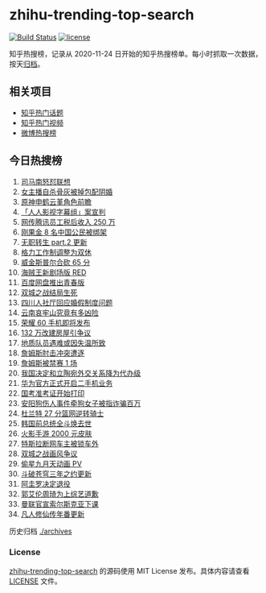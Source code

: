 # zhihu-trending-top-search

[![Build Status](https://github.com/justjavac/zhihu-trending-top-search/workflows/ci/badge.svg?branch=main)](https://github.com/justjavac/zhihu-trending-top-search/actions)
[![license](https://img.shields.io/github/license/justjavac/zhihu-trending-top-search)](https://github.com/justjavac/zhihu-trending-top-search/blob/main/LICENSE)

知乎热搜榜，记录从 2020-11-24 日开始的知乎热搜榜单。每小时抓取一次数据，按天[归档](./archives)。

## 相关项目

- [知乎热门话题](https://github.com/justjavac/zhihu-trending-hot-questions)
- [知乎热门视频](https://github.com/justjavac/zhihu-trending-hot-video)
- [微博热搜榜](https://github.com/justjavac/weibo-trending-hot-search)

## 今日热搜榜

<!-- BEGIN -->
<!-- 最后更新时间 Tue Nov 23 2021 19:05:44 GMT+0800 (China Standard Time) -->

1. [司马南怒怼联想](https://www.zhihu.com/search?q=司马南)
1. [女主播自杀骨灰被掉包配阴婚](https://www.zhihu.com/search?q=女主播自杀)
1. [原神申鹤云堇角色前瞻](https://www.zhihu.com/search?q=原神)
1. [「人人影视字幕组」案宣判](https://www.zhihu.com/search?q=人人影视)
1. [网传腾讯员工税后收入 250 万](https://www.zhihu.com/search?q=腾讯员工)
1. [刚果金 8 名中国公民被绑架](https://www.zhihu.com/search?q=刚果金)
1. [无职转生 part.2 更新](https://www.zhihu.com/search?q=无职转生)
1. [格力工作制调整为双休](https://www.zhihu.com/search?q=格力)
1. [威金斯普尔合砍 65 分](https://www.zhihu.com/search?q=勇士)
1. [海贼王新剧场版 RED](https://www.zhihu.com/search?q=海贼王)
1. [百度网盘推出青春版](https://www.zhihu.com/search?q=百度网盘)
1. [双城之战结局生死](https://www.zhihu.com/search?q=双城之战)
1. [四川人社厅回应婚假制度问题](https://www.zhihu.com/search?q=婚假制度)
1. [云南哀牢山究竟有多凶险](https://www.zhihu.com/search?q=云南哀牢山)
1. [荣耀 60 手机即将发布](https://www.zhihu.com/search?q=荣耀60)
1. [132 万改建房屋引争议](https://www.zhihu.com/search?q=梦想改造家)
1. [地质队员遇难或因失温所致](https://www.zhihu.com/search?q=地质队员)
1. [詹姆斯肘击冲突遭逐](https://www.zhihu.com/search?q=詹姆斯)
1. [詹姆斯被禁赛 1 场](https://www.zhihu.com/search?q=詹姆斯)
1. [我国决定和立陶宛外交关系降为代办级](https://www.zhihu.com/search?q=立陶宛)
1. [华为官方正式开启二手机业务](https://www.zhihu.com/search?q=华为二手机)
1. [国考准考证开始打印](https://www.zhihu.com/search?q=国考准考证)
1. [安阳狗伤人事件牵狗女子被指诈骗百万](https://www.zhihu.com/search?q=安阳狗伤人)
1. [杜兰特 27 分篮网逆转骑士](https://www.zhihu.com/search?q=篮网)
1. [韩国前总统全斗焕去世](https://www.zhihu.com/search?q=全斗焕去世)
1. [火影手游 2000 元皮肤](https://www.zhihu.com/search?q=火影忍者)
1. [特斯拉断网车主被锁车外](https://www.zhihu.com/search?q=特斯拉断网)
1. [双城之战画风争议](https://www.zhihu.com/search?q=双城之战)
1. [偷星九月天动画 PV](https://www.zhihu.com/search?q=偷星九月天)
1. [斗破苍穹三年之约更新](https://www.zhihu.com/search?q=斗破苍穹三年之约)
1. [阿圭罗决定退役](https://www.zhihu.com/search?q=阿圭罗)
1. [郭艾伦周琦为上综艺道歉](https://www.zhihu.com/search?q=郭艾伦道歉)
1. [曼联官宣索尔斯克亚下课](https://www.zhihu.com/search?q=索尔斯克亚)
1. [凡人修仙传年番更新](https://www.zhihu.com/search?q=凡人修仙传)

<!-- END -->

历史归档 [./archives](./archives)

### License

[zhihu-trending-top-search](https://github.com/justjavac/zhihu-trending-top-search)
的源码使用 MIT License 发布。具体内容请查看 [LICENSE](./LICENSE) 文件。
